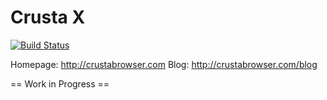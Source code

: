 # Crusta X
[![Build Status](https://travis-ci.org/CrustaBrowser/CrustaX.svg?branch=master)](https://travis-ci.org/CrustaBrowser/CrustaX)

Homepage: http://crustabrowser.com
Blog: http://crustabrowser.com/blog

== Work in Progress ==
